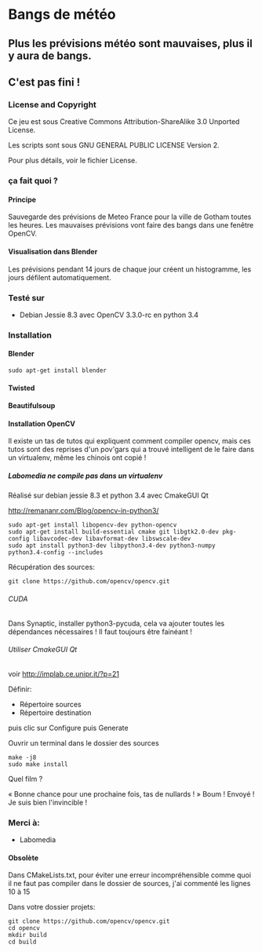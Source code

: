 # Bangs de météo
## Plus les prévisions météo sont mauvaises, plus il y aura de bangs.

## C'est pas fini !

### License and Copyright

Ce jeu est sous Creative Commons Attribution-ShareAlike 3.0 Unported License.

Les scripts sont sous GNU GENERAL PUBLIC LICENSE Version 2.

Pour plus détails, voir le fichier License.

### ça fait quoi ?
#### Principe
Sauvegarde des prévisions de Meteo France pour la ville de Gotham toutes les heures.
Les mauvaises prévisions vont faire des bangs dans une fenêtre OpenCV.

#### Visualisation dans Blender
Les prévisions pendant 14 jours de chaque jour créent un histogramme, les jours défilent automatiquement.

### Testé sur
* Debian Jessie 8.3 avec OpenCV 3.3.0-rc en python 3.4


### Installation
#### Blender

~~~text
sudo apt-get install blender
~~~

#### Twisted


#### Beautifulsoup


#### Installation OpenCV
Il existe un tas de tutos qui expliquent comment compiler opencv, mais ces tutos sont des reprises d'un pov'gars qui a trouvé intelligent de le faire dans un virtualenv, même les chinois ont copié !

##### Labomedia ne compile pas dans un virtualenv
Réalisé sur debian jessie 8.3 et python 3.4 avec CmakeGUI Qt

http://remananr.com/Blog/opencv-in-python3/

~~~text
sudo apt-get install libopencv-dev python-opencv
sudo apt-get install build-essential cmake git libgtk2.0-dev pkg-config libavcodec-dev libavformat-dev libswscale-dev
sudo apt install python3-dev libpython3.4-dev python3-numpy
python3.4-config --includes
~~~

Récupération des sources:

~~~text
git clone https://github.com/opencv/opencv.git
~~~

###### CUDA
Dans Synaptic, installer python3-pycuda, cela va ajouter toutes les dépendances nécessaires !
Il faut toujours être fainéant !


###### Utiliser CmakeGUI Qt

voir http://implab.ce.unipr.it/?p=21

Définir:

* Répertoire sources
* Répertoire destination

puis clic sur Configure puis Generate

Ouvrir un terminal dans le dossier des sources

~~~text
make -j8
sudo make install
~~~

Quel film ?

« Bonne chance pour une prochaine fois, tas de nullards ! » Boum ! Envoyé ! Je suis bien l'invincible !

### Merci à:

* Labomedia

#### Obsolète
Dans CMakeLists.txt, pour éviter une erreur incompréhensible comme quoi il ne faut pas compiler dans le dossier de sources, j'ai commenté les lignes 10 à 15

Dans votre dossier projets:

~~~text
git clone https://github.com/opencv/opencv.git
cd opencv
mkdir build
cd build
~~~
